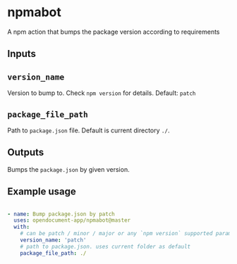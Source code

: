 # npmabot

A npm action that bumps the package version according to requirements

## Inputs

## `version_name`

Version to bump to. Check `npm version` for details. Default: `patch`

## `package_file_path`

Path to `package.json` file. Default is current directory `./`.

## Outputs

Bumps the `package.json` by given version.

## Example usage


```yml

- name: Bump package.json by patch
  uses: opendocument-app/npmabot@master
  with:
    # can be patch / minor / major or any `npm version` supported parameter. (default: patch)
    version_name: 'patch' 
    # path to package.json. uses current folder as default
    package_file_path: ./ 

```